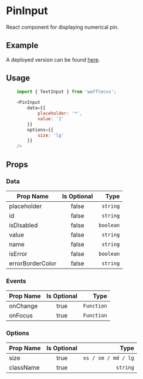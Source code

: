 # PinInput

React component for displaying numerical pin.

## Example

A deployed version can be found [here](https://wafflecss-jithinqw.vercel.app/?path=/docs/pininput--default-pin-input).

## Usage

```javascript
    import { TextInput } from 'wafflecss';
    
    <PinInput
        data={{
            placeholder: '*',
            value: '2'
        }}
        options={{
            size: 'lg'
        }}
    />
```

## Props

### Data

| Prop Name   |Is Optional    |  Type |
|----------|:-------------:|------:|
| placeholder |  false | `string` |
| id |  false | `string` |
| isDisabled |  false | `boolean` |
| value |  false | `string` |
| name |  false | `string` |
| isError |  false | `boolean` |
| errorBorderColor |  false | `string` |

### Events

| Prop Name   |Is Optional    |  Type |
|----------|:-------------:|------:|
| onChange |  true | `Function` |
| onFocus |  true | `Function` |

### Options

| Prop Name   |Is Optional    |  Type |
|----------|:-------------:|------:|
| size |  true | `xs / sm / md / lg` |
| className |  true | `string` |